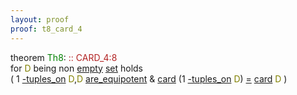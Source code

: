 ```yaml
---
layout: proof
proof: t8_card_4
---
```


<div class="mizar">
<div><span class="kw">theorem </span><span class="lab"><font color="Green" title="E8">Th8</font></span>: <a NAME="T8"><span class="comment"><font color="firebrick">:: CARD_4:8</font></span><br/></a><div class="add"> for <font color="Olive" title="b1">D</font> being   non  <a href="http://grid01.ciirc.cvut.cz/~mptp/7.13.01_4.181.1147/html/xboole_0.html#V1" title="XBOOLE_0:attr.1">empty</a>   <a href="http://grid01.ciirc.cvut.cz/~mptp/7.13.01_4.181.1147/html/hidden.html#M1" title="HIDDEN:mode.1">set</a>  holds <br/> ( 1 <a href="http://grid01.ciirc.cvut.cz/~mptp/7.13.01_4.181.1147/html/finseq_2.html#K4" title="FINSEQ_2:func.4">-tuples_on</a> <font color="Olive" title="b1">D</font>,<font color="Olive" title="b1">D</font> <a href="http://grid01.ciirc.cvut.cz/~mptp/7.13.01_4.181.1147/html/wellord2.html#R2" title="WELLORD2:pred.2">are_equipotent</a>  &amp;  <a href="http://grid01.ciirc.cvut.cz/~mptp/7.13.01_4.181.1147/html/card_1.html#K1" title="CARD_1:func.1">card</a> <span class="p1">(<span class="default">1 <a href="http://grid01.ciirc.cvut.cz/~mptp/7.13.01_4.181.1147/html/finseq_2.html#K4" title="FINSEQ_2:func.4">-tuples_on</a> <font color="Olive" title="b1">D</font></span>)</span> <a href="http://grid01.ciirc.cvut.cz/~mptp/7.13.01_4.181.1147/html/hidden.html#R1" title="HIDDEN:pred.1">=</a>  <a href="http://grid01.ciirc.cvut.cz/~mptp/7.13.01_4.181.1147/html/card_1.html#K1" title="CARD_1:func.1">card</a> <font color="Olive" title="b1">D</font> )</div></div>
</div>

